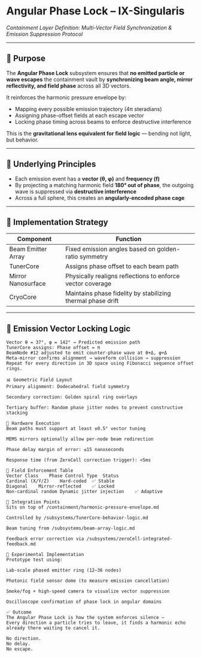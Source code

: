 # Angular Phase Lock – IX-Singularis  
*Containment Layer Definition: Multi-Vector Field Synchronization & Emission Suppression Protocol*

---

## 📐 Purpose

The **Angular Phase Lock** subsystem ensures that **no emitted particle or wave escapes** the containment vault by **synchronizing beam angle, mirror reflectivity, and field phase** across all 3D vectors.

It reinforces the harmonic pressure envelope by:

- Mapping every possible emission trajectory (4π steradians)
- Assigning phase-offset fields at each escape vector
- Locking phase timing across beams to enforce destructive interference

This is the **gravitational lens equivalent for field logic** — bending not light, but behavior.

---

## 🧠 Underlying Principles

- Each emission event has a **vector (θ, φ)** and **frequency (f)**
- By projecting a matching harmonic field **180° out of phase**, the outgoing wave is suppressed via **destructive interference**
- Across a full sphere, this creates an **angularly-encoded phase cage**

---

## 🔧 Implementation Strategy

| Component               | Function |
|-------------------------|----------|
| Beam Emitter Array      | Fixed emission angles based on golden-ratio symmetry |
| TunerCore               | Assigns phase offset to each beam path |
| Mirror Nanosurface      | Physically realigns reflections to enforce vector coverage |
| CryoCore                | Maintains phase fidelity by stabilizing thermal phase drift |

---

## 📐 Emission Vector Locking Logic

```text
Vector θ = 37°, φ = 142° → Predicted emission path  
TunerCore assigns: Phase offset = π  
BeamNode #12 adjusted to emit counter-phase wave at θ+Δ, φ+Δ  
Meta-mirror confirms alignment → waveform collision → suppression
Repeat for every direction in 3D space using Fibonacci sequence offset rings.

📊 Geometric Field Layout
Primary alignment: Dodecahedral field symmetry

Secondary correction: Golden spiral ring overlays

Tertiary buffer: Random phase jitter nodes to prevent constructive stacking

🔩 Hardware Execution
Beam paths must support at least ±0.5° vector tuning

MEMS mirrors optionally allow per-node beam redirection

Phase delay margin of error: ≤15 nanoseconds

Response time (from ZeroCell correction trigger): <5ms

🧬 Field Enforcement Table
Vector Class	Phase Control Type	Status
Cardinal (X/Y/Z)	Hard-coded	✅ Stable
Diagonal	Mirror-reflected	✅ Locked
Non-cardinal random	Dynamic jitter injection	✅ Adaptive

🧩 Integration Points
Sits on top of /containment/harmonic-pressure-envelope.md

Controlled by /subsystems/TunerCore-behavior-logic.md

Beam tuning from /subsystems/beam-array-logic.md

Feedback error correction via /subsystems/zeroCell-integrated-feedback.md

🧪 Experimental Implementation
Prototype test using:

Lab-scale phased emitter ring (12–36 nodes)

Photonic field sensor dome (to measure emission cancellation)

Smoke/fog + high-speed camera to visualize vector suppression

Oscilloscope confirmation of phase lock in angular domains

✅ Outcome
The Angular Phase Lock is how the system enforces silence —
Every direction a particle tries to leave, it finds a harmonic echo already there waiting to cancel it.

No direction.
No delay.
No escape.
